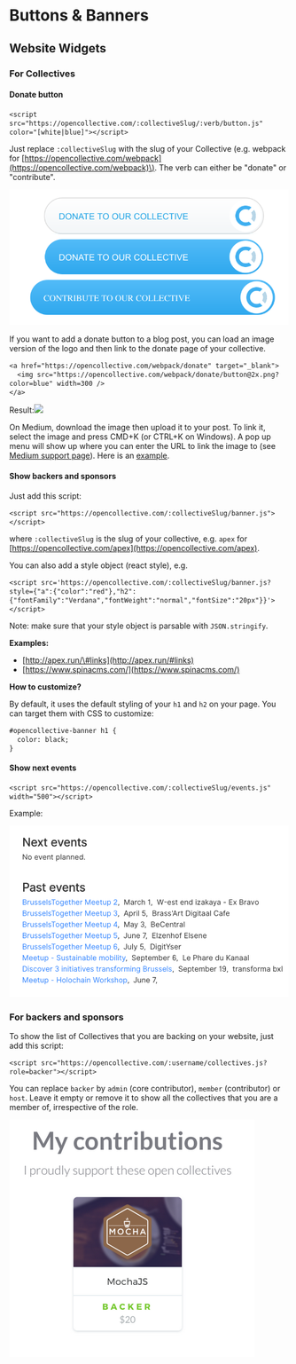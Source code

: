 # Buttons & Banners

## Website Widgets

### For Collectives

#### Donate button

```text
<script src="https://opencollective.com/:collectiveSlug/:verb/button.js" color="[white|blue]"></script>
```

Just replace `:collectiveSlug` with the slug of your Collective \(e.g. webpack for [https://opencollective.com/webpack](https://opencollective.com/webpack)\). The verb can either be "donate" or "contribute".

![](../.gitbook/assets/screen-shot-2019-01-24-at-2.48.23-pm.png)

If you want to add a donate button to a blog post, you can load an image version of the logo and then link to the donate page of your collective.

```text
<a href="https://opencollective.com/webpack/donate" target="_blank">
  <img src="https://opencollective.com/webpack/donate/button@2x.png?color=blue" width=300 />
</a>
```

Result:[![](https://opencollective.com/webpack/donate/button@2x.png?color=blue)](https://opencollective.com/webpack/donate)

On Medium, download the image then upload it to your post. To link it, select the image and press CMD+K \(or CTRL+K on Windows\). A pop up menu will show up where you can enter the URL to link the image to \(see [Medium support page](https://help.medium.com/hc/en-us/articles/115004808847-Image-links)\). Here is an [example](https://medium.com/open-collective/open-collective-donate-button-e7e6d5965b2c).

#### Show backers and sponsors <a id="show-backers-and-sponsors"></a>

Just add this script:

```text
<script src="https://opencollective.com/:collectiveSlug/banner.js"></script>
```

where `:collectiveSlug` is the slug of your collective, e.g. `apex` for [https://opencollective.com/apex](https://opencollective.com/apex).

You can also add a style object \(react style\), e.g.

```text
<script src='https://opencollective.com/:collectiveSlug/banner.js?style={"a":{"color":"red"},"h2":{"fontFamily":"Verdana","fontWeight":"normal","fontSize":"20px"}}'></script>
```

Note: make sure that your style object is parsable with `JSON.stringify`.

**Examples:**

* [http://apex.run/\#links](http://apex.run/#links)
* [https://www.spinacms.com/](https://www.spinacms.com/)

**How to customize?**

By default, it uses the default styling of your `h1` and `h2` on your page. You can target them with CSS to customize:

```text
#opencollective-banner h1 {
  color: black;
}
```

#### Show next events <a id="show-next-events"></a>

```text
<script src="https://opencollective.com/:collectiveSlug/events.js" width="500"></script>
```

Example:

![](../.gitbook/assets/screen-shot-2019-01-24-at-2.50.59-pm.png)

### For backers and sponsors <a id="for-backers-and-sponsors"></a>

To show the list of Collectives that you are backing on your website, just add this script:

```text
<script src="https://opencollective.com/:username/collectives.js?role=backer"></script>
```

You can replace `backer` by `admin` \(core contributor\), `member` \(contributor\) or `host`. Leave it empty or remove it to show all the collectives that you are a member of, irrespective of the role.

![](../.gitbook/assets/screen-shot-2019-01-24-at-2.51.57-pm.png)


